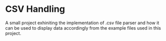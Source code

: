 # CSV Handling

A small project exhiniting the implementation of .csv file parser and how it can be used to display data accordingly from the example files used in this project.
